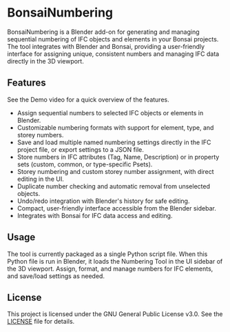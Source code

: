 # BonsaiNumbering
BonsaiNumbering is a Blender add-on for generating and managing sequential numbering of IFC objects and elements in your Bonsai projects. The tool integrates with Blender and Bonsai, providing a user-friendly interface for assigning unique, consistent numbers and managing IFC data directly in the 3D viewport.

## Features
See the Demo video for a quick overview of the features.
- Assign sequential numbers to selected IFC objects or elements in Blender.
- Customizable numbering formats with support for element, type, and storey numbers.
- Save and load multiple named numbering settings directly in the IFC project file, or export settings to a JSON file.
- Store numbers in IFC attributes (Tag, Name, Description) or in property sets (custom, common, or type-specific Psets).
- Storey numbering and custom storey number assignment, with direct editing in the UI.
- Duplicate number checking and automatic removal from unselected objects.
- Undo/redo integration with Blender's history for safe editing.
- Compact, user-friendly interface accessible from the Blender sidebar.
- Integrates with Bonsai for IFC data access and editing.

## Usage
The tool is currently packaged as a single Python script file. When this Python file is run in Blender, it loads the Numbering Tool in the UI sidebar of the 3D viewport. Assign, format, and manage numbers for IFC elements, and save/load settings as needed.

## License

This project is licensed under the GNU General Public License v3.0. See the [LICENSE](LICENSE) file for details.
